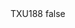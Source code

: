 <?xml version="1.0" encoding="UTF-8"?>
<CustomMetadata xmlns="http://soap.sforce.com/2006/04/metadata">
    <label>TXU188</label>
    <protected>false</protected>
</CustomMetadata>
